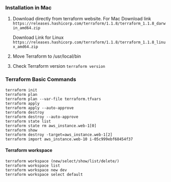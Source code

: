 ### Installation in Mac

1. Download directly from terraform website. For Mac
Download link ```https://releases.hashicorp.com/terraform/1.1.8/terraform_1.1.8_darwin_amd64.zip```  

   Download Link for Linux ```https://releases.hashicorp.com/terraform/1.1.8/terraform_1.1.8_linux_amd64.zip ```

2. Move Terraform to /usr/local/bin

3. Check Terraform version ```terraform version```

### Terraform Basic Commands
```
terraform init
terraform plan
terraform plan --var-file terraform.tfvars
terraform apply
terraform apply --auto-approve
terraform destroy
terraform destroy --auto-approve
terraform state list
terraform state rm aws_instance.web-1[0] 
terraform show
terraform destroy -target=aws_instance.web-1[2]
terraform import aws_instance.web-10 i-05c999ebf68454f37
```
#### Terraform workspace
```
terraform workspace (new/select/show/list/delete/)
terraform workspace list
terraform workspace new dev
terraform workspace select default
```
